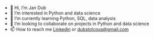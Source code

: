 - 👋 Hi, I’m Jan Dub
- 👀 I’m interested in Python and data science 
- 🌱 I’m currently learning Python, SQL, data analysis 
- 💞️ I’m looking to collaborate on projects in Python and data science 
- 📫 How to reach me [Linkedin](https://www.linkedin.com/in/jan-dub-03613919b/) or dubstolcova@gmail.com


<!---
JanDub-code/JanDub-code is a ✨ special ✨ repository because its `README.md` (this file) appears on your GitHub profile.
You can click the Preview link to take a look at your changes.
--->
